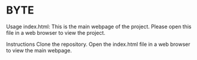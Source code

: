 # BYTE

Usage
index.html: This is the main webpage of the project. Please open this file in a web browser to view the project.


Instructions
Clone the repository.
Open the index.html file in a web browser to view the main webpage.
